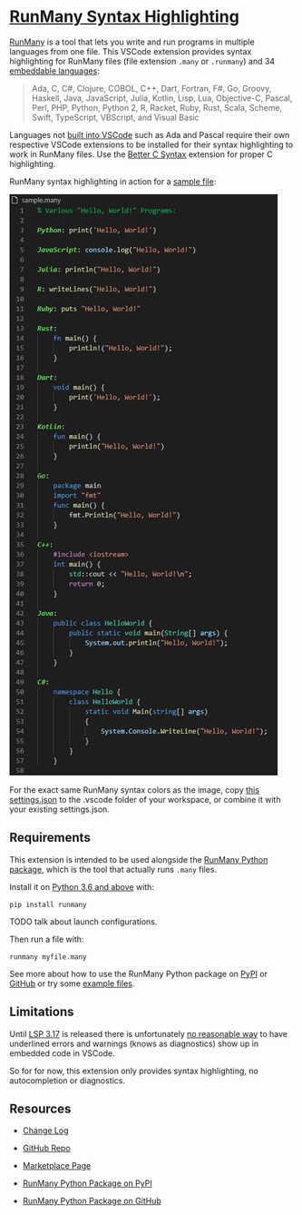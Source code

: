 # [RunMany Syntax Highlighting](https://marketplace.visualstudio.com/items?itemName=discretegames.runmany)

[RunMany](https://pypi.org/project/runmany/) is a tool that lets you write and run programs in multiple languages
from one file. This VSCode extension provides syntax highlighting for RunMany files
(file extension `.many` or `.runmany`)
and 34 [embeddable languages](https://github.com/discretegames/runmanyext/blob/main/supported-languages.csv):

> Ada,
> C,
> C#,
> Clojure,
> COBOL,
> C++,
> Dart,
> Fortran,
> F#,
> Go,
> Groovy,
> Haskell,
> Java,
> JavaScript,
> Julia,
> Kotlin,
> Lisp,
> Lua,
> Objective-C,
> Pascal,
> Perl,
> PHP,
> Python,
> Python 2,
> R,
> Racket,
> Ruby,
> Rust,
> Scala,
> Scheme,
> Swift,
> TypeScript,
> VBScript,
> and Visual Basic

Languages not [built into VSCode](https://github.com/microsoft/vscode/tree/main/extensions) such as Ada and Pascal
require their own respective VSCode extensions to be installed for their syntax highlighting to work in RunMany files.
Use the [Better C Syntax](https://marketplace.visualstudio.com/items?itemName=jeff-hykin.better-c-syntax)
extension for proper C highlighting.

RunMany syntax highlighting in action for a [sample file](https://github.com/discretegames/runmanyext/blob/main/sample.many):

![syntax highlighting sample](https://raw.githubusercontent.com/discretegames/runmanyext/main/images/sample.png)

For the exact same RunMany syntax colors as the image, copy
[this settings.json](https://github.com/discretegames/runmanyext/blob/main/exampleWorkspace/.vscode/settings.json)
to the .vscode folder of your workspace, or combine it with your existing settings.json.

## Requirements

This extension is intended to be used alongside the [RunMany Python package](https://pypi.org/project/runmany/), which is the tool that actually runs `.many` files.

Install it on [Python 3.6 and above](https://www.python.org/downloads/) with:

```text
pip install runmany
```

TODO talk about launch configurations.

Then run a file with:

```text
runmany myfile.many
```

See more about how to use the RunMany Python package on [PyPI](https://pypi.org/project/runmany/)
or [GitHub](https://github.com/discretegames/runmany) or try some
[example files](https://github.com/discretegames/runmany/tree/main/examples).

## Limitations

Until [LSP 3.17](https://microsoft.github.io/language-server-protocol/specifications/specification-3-17/)
is released there is unfortunately
[no reasonable way](https://code.visualstudio.com/api/language-extensions/embedded-languages#conclusion)
to have underlined errors and warnings (knows as diagnostics) show up in embedded code in VSCode.

So for for now, this extension only provides syntax highlighting, no autocompletion or diagnostics.

## Resources

- [Change Log](https://marketplace.visualstudio.com/items/discretegames.runmany/changelog)

- [GitHub Repo](https://github.com/discretegames/runmanyext)

- [Marketplace Page](https://marketplace.visualstudio.com/items?itemName=discretegames.runmany)

- [RunMany Python Package on PyPI](https://pypi.org/project/runmany/)

- [RunMany Python Package on GitHub](https://github.com/discretegames/runmany)
